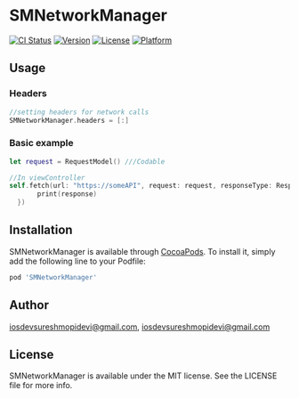 # SMNetworkManager

[![CI Status](https://img.shields.io/travis/iosdevsureshmopidevi@gmail.com/SMNetworkManager.svg?style=flat)](https://travis-ci.org/iosdevsureshmopidevi@gmail.com/SMNetworkManager)
[![Version](https://img.shields.io/cocoapods/v/SMNetworkManager.svg?style=flat)](https://cocoapods.org/pods/SMNetworkManager)
[![License](https://img.shields.io/cocoapods/l/SMNetworkManager.svg?style=flat)](https://cocoapods.org/pods/SMNetworkManager)
[![Platform](https://img.shields.io/cocoapods/p/SMNetworkManager.svg?style=flat)](https://cocoapods.org/pods/SMNetworkManager)

## Usage

### Headers
 ```swift
//setting headers for network calls
SMNetworkManager.headers = [:]
```
### Basic example
```swift
let request = RequestModel() ///Codable

//In viewController
self.fetch(url: "https://someAPI", request: request, responseType: ResponseModel.self, paramEncoding: .default) { [weak self] (response) in
       print(response)
  })
```

## Installation

SMNetworkManager is available through [CocoaPods](https://cocoapods.org). To install
it, simply add the following line to your Podfile:

```ruby
pod 'SMNetworkManager'
```

## Author

iosdevsureshmopidevi@gmail.com, iosdevsureshmopidevi@gmail.com

## License

SMNetworkManager is available under the MIT license. See the LICENSE file for more info.
